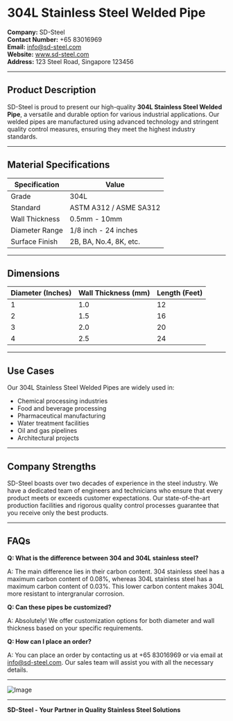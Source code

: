# 304L Stainless Steel Welded Pipe

**Company:** SD-Steel  
**Contact Number:** +65 83016969  
**Email:** info@sd-steel.com  
**Website:** www.sd-steel.com  
**Address:** 123 Steel Road, Singapore 123456

---

## Product Description

SD-Steel is proud to present our high-quality **304L Stainless Steel Welded Pipe**, a versatile and durable option for various industrial applications. Our welded pipes are manufactured using advanced technology and stringent quality control measures, ensuring they meet the highest industry standards.

---

## Material Specifications

| Specification | Value |
|---------------|-------|
| Grade         | 304L  |
| Standard      | ASTM A312 / ASME SA312 |
| Wall Thickness | 0.5mm - 10mm |
| Diameter Range | 1/8 inch - 24 inches |
| Surface Finish | 2B, BA, No.4, 8K, etc. |

---

## Dimensions

| Diameter (Inches) | Wall Thickness (mm) | Length (Feet) |
|-------------------|---------------------|---------------|
| 1                 | 1.0                 | 12            |
| 2                 | 1.5                 | 16            |
| 3                 | 2.0                 | 20            |
| 4                 | 2.5                 | 24            |

---

## Use Cases

Our 304L Stainless Steel Welded Pipes are widely used in:

- Chemical processing industries
- Food and beverage processing
- Pharmaceutical manufacturing
- Water treatment facilities
- Oil and gas pipelines
- Architectural projects

---

## Company Strengths

SD-Steel boasts over two decades of experience in the steel industry. We have a dedicated team of engineers and technicians who ensure that every product meets or exceeds customer expectations. Our state-of-the-art production facilities and rigorous quality control processes guarantee that you receive only the best products.

---

## FAQs

**Q: What is the difference between 304 and 304L stainless steel?**

A: The main difference lies in their carbon content. 304 stainless steel has a maximum carbon content of 0.08%, whereas 304L stainless steel has a maximum carbon content of 0.03%. This lower carbon content makes 304L more resistant to intergranular corrosion.

**Q: Can these pipes be customized?**

A: Absolutely! We offer customization options for both diameter and wall thickness based on your specific requirements.

**Q: How can I place an order?**

A: You can place an order by contacting us at +65 83016969 or via email at info@sd-steel.com. Our sales team will assist you with all the necessary details.

---

![Image](https://github.com/user-attachments/assets/2567258e-e124-4816-932d-1809bd27ef0b)

---

**SD-Steel - Your Partner in Quality Stainless Steel Solutions**